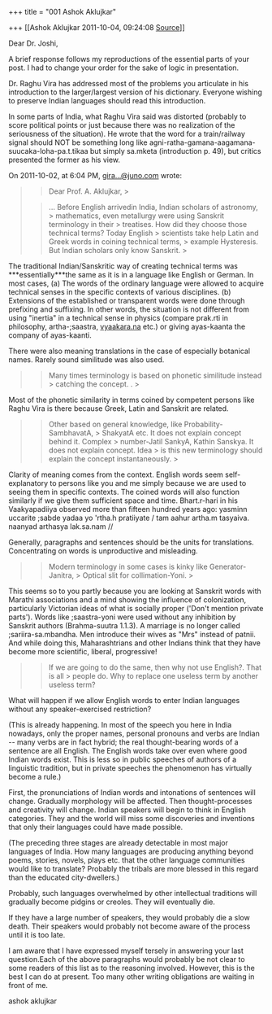 +++
title = "001 Ashok Aklujkar"

+++
[[Ashok Aklujkar	2011-10-04, 09:24:08 [Source](https://groups.google.com/g/bvparishat/c/qRD9ENFFeDc)]]



Dear Dr. Joshi,

  

A brief response follows my reproductions of the essential parts of your post. I had to change your order for the sake of logic in presentation.

  

Dr. Raghu Vira has addressed most of the problems you articulate in his introduction to the larger/largest version of his dictionary. Everyone wishing to preserve Indian languages should read this introduction.

  

In some parts of India, what Raghu Vira said was distorted (probably to score political points or just because there was no realization of the seriousness of the situation). He wrote that the word for a train/railway signal should NOT be something long like agni-ratha-gamana-aagamana-suucaka-loha-pa.t.tikaa but simply sa.mketa (introduction p. 49), but critics presented the former as his view.

  

On 2011-10-02, at 6:04 PM, [gira...@juno.com]() wrote:

  

> 
> > Dear Prof. A. Aklujkar, >
> 
> > 
> > ... Before English arrivedin India, Indian scholars of astronomy, > mathematics, even metallurgy were using Sanskrit terminology in their > treatises. How did they choose those technical terms? Today English > scientists take help Latin and Greek words in coining technical terms, > example Hysteresis. But Indian scholars only know Sanskrit. >
> 

  

The traditional Indian/Sanskritic way of creating technical terms was \***essentially\***the same as it is in a language like English or German. In most cases, (a) The words of the ordinary language were allowed to acquire technical senses in the specific contexts of various disciplines. (b) Extensions of the established or transparent words were done through prefixing and suffixing. In other words, the situation is not different from using "inertia" in a technical sense in physics (compare prak.rti in philosophy, artha-;saastra, [vyaakara.na](http://vyaakara.na) etc.) or giving ayas-kaanta the company of ayas-kaanti.

  

There were also meaning translations in the case of especially botanical names. Rarely sound similitude was also used.

  

> 
> > Many times terminology is based on phonetic similitude instead > catching the concept. . >
> 

  

Most of the phonetic similarity in terms coined by competent persons like Raghu Vira is there because Greek, Latin and Sanskrit are related.

  

> 
> > Other based on general knowledge, like Probability-SambhavatA, > ShakyatA etc. It does not explain concept behind it. Complex > number-Jatil SankyA, Kathin Sanskya. It does not explain concept. Idea > is this new terminology should explain the concept instantaneously. >
> 

  

Clarity of meaning comes from the context. English words seem self-explanatory to persons like you and me simply because we are used to seeing them in specific contexts. The coined words will also function similarly if we give them sufficient space and time. Bhart.r-hari in his Vaakyapadiiya observed more than fifteen hundred years ago: yasminn uccarite ;sabde yadaa yo 'rtha.h pratiiyate / tam aahur artha.m tasyaiva. naanyad arthasya lak.sa.nam //

  

Generally, paragraphs and sentences should be the units for translations. Concentrating on words is unproductive and misleading.

  

  

> 
> > Modern terminology in some cases is kinky like Generator-Janitra, > Optical slit for collimation-Yoni. >
> 

  

This seems so to you partly because you are looking at Sanskrit words with Marathi associations and a mind showing the influence of colonization, particularly Victorian ideas of what is socially proper ('Don't mention private parts'). Words like ;saastra-yoni were used without any inhibition by Sanskrit authors (Brahma-suutra 1.1.3). A marriage is no longer called ;sariira-sa.mbandha. Men introduce their wives as "Mrs" instead of patnii. And while doing this, Maharashtrians and other Indians think that they have become more scientific, liberal, progressive!

  
  

> 
> > If we are going to do the same, then why not use English?. That is all > people do. Why to replace one useless term by another useless term?
> > 

  

What will happen if we allow English words to enter Indian languages without any speaker-exercised restriction?

  

(This is already happening. In most of the speech you here in India nowadays, only the proper names, personal pronouns and verbs are Indian -- many verbs are in fact hybrid; the real thought-bearing words of a sentence are all English. The English words take over even where good Indian words exist. This is less so in public speeches of authors of a linguistic tradition, but in private speeches the phenomenon has virtually become a rule.)

  

First, the pronunciations of Indian words and intonations of sentences will change. Gradually morphology will be affected. Then thought-processes and creativity will change. Indian speakers will begin to think in English categories. They and the world will miss some discoveries and inventions that only their languages could have made possible.

  

(The preceding three stages are already detectable in most major languages of India. How many languages are producing anything beyond poems, stories, novels, plays etc. that the other language communities would like to translate? Probably the tribals are more blessed in this regard than the educated city-dwellers.)

  

Probably, such languages overwhelmed by other intellectual traditions will gradually become pidgins or creoles. They will eventually die.

  

If they have a large number of speakers, they would probably die a slow death. Their speakers would probably not become aware of the process until it is too late.

  

I am aware that I have expressed myself tersely in answering your last question.Each of the above paragraphs would probably be not clear to some readers of this list as to the reasoning involved. However, this is the best I can do at present. Too many other writing obligations are waiting in front of me.

  

ashok aklujkar

  

  

